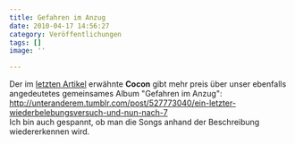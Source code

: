 ```yaml
---
title: Gefahren im Anzug
date: 2010-04-17 14:56:27
category: Veröffentlichungen
tags: []
image: ''

---
```


Der im [letzten Artikel](http://www.misantropolis.de/2010/04/unter-anderem/) erwähnte **Cocon** gibt mehr preis über unser ebenfalls angedeutetes gemeinsames Album "Gefahren im Anzug":  
<http://unteranderem.tumblr.com/post/527773040/ein-letzter-wiederbelebungsversuch-und-nun-nach-7>  
Ich bin auch gespannt, ob man die Songs anhand der Beschreibung wiedererkennen wird.
